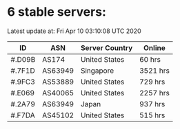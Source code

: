 # 6 stable servers:

Latest update at: Fri Apr 10 03:10:08 UTC 2020

| ID | ASN | Server Country | Online |
| -- | --- | -------------- | ------ |
| #.D09B | AS174 | United States | 60 hrs |
| #.7F1D | AS63949 | Singapore | 3521 hrs |
| #.9FC3 | AS53889 | United States | 729 hrs |
| #.E069 | AS40065 | United States | 2257 hrs |
| #.2A79 | AS63949 | Japan | 937 hrs |
| #.F7DA | AS45102 | United States | 515 hrs |

